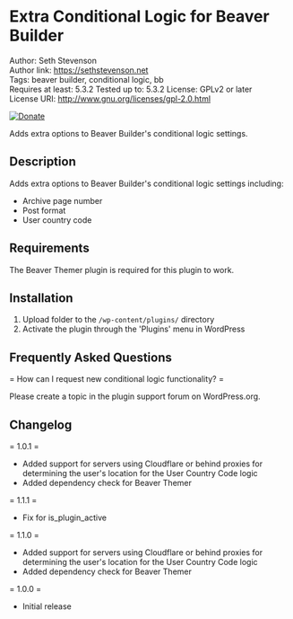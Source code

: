 # Extra Conditional Logic for Beaver Builder

Author: Seth Stevenson  
Author link: https://sethstevenson.net  
Tags: beaver builder, conditional logic, bb  
Requires at least: 5.3.2
Tested up to: 5.3.2 
License: GPLv2 or later  
License URI: http://www.gnu.org/licenses/gpl-2.0.html

[![Donate](https://img.shields.io/badge/Donate-PayPal-green.svg)](https://www.paypal.com/cgi-bin/webscr?cmd=_s-xclick&hosted_button_id=LCWVUSBYJPZ7N&source=url)

Adds extra options to Beaver Builder's conditional logic settings.

## Description

Adds extra options to Beaver Builder's conditional logic settings including:

*   Archive page number
*   Post format
*   User country code

## Requirements

The Beaver Themer plugin is required for this plugin to work.

## Installation

1. Upload folder to the `/wp-content/plugins/` directory
2. Activate the plugin through the 'Plugins' menu in WordPress

## Frequently Asked Questions

= How can I request new conditional logic functionality? =

Please create a topic in the plugin support forum on WordPress.org.

## Changelog

= 1.0.1 =
* Added support for servers using Cloudflare or behind proxies for determining the user's location for the User Country Code logic
* Added dependency check for Beaver Themer

= 1.1.1 =
* Fix for is_plugin_active

= 1.1.0 =
* Added support for servers using Cloudflare or behind proxies for determining the user's location for the User Country Code logic
* Added dependency check for Beaver Themer

= 1.0.0 =
* Initial release